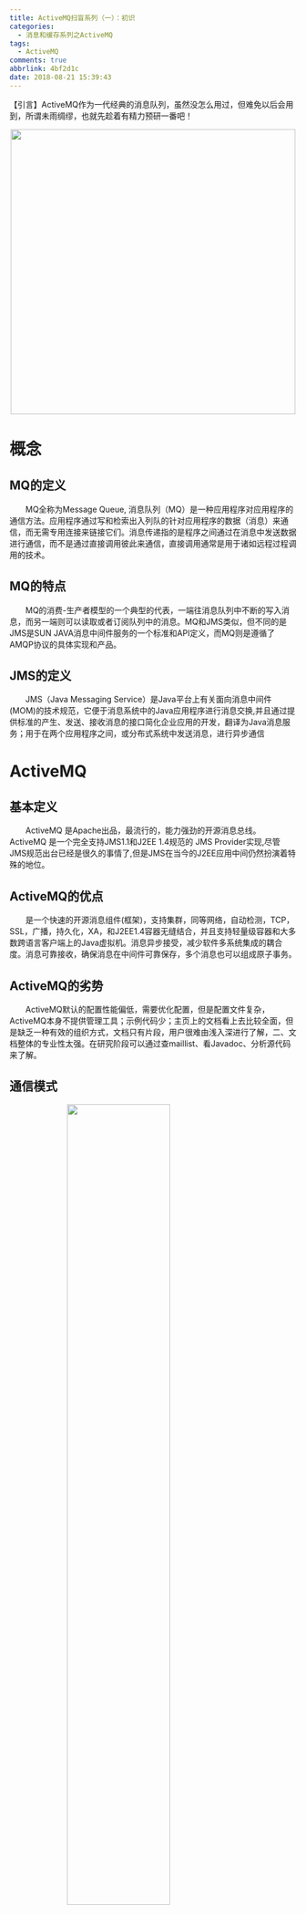```yaml
---
title: ActiveMQ扫盲系列（一）：初识
categories:
  - 消息和缓存系列之ActiveMQ
tags:
  - ActiveMQ
comments: true
abbrlink: 4bf2d1c
date: 2018-08-21 15:39:43
---
```

【引言】ActiveMQ作为一代经典的消息队列，虽然没怎么用过，但难免以后会用到，所谓未雨绸缪，也就先趁着有精力预研一番吧！
<div align=center><img src="/img/2018/2018-08-21-02.jpg" width="500"/></div>
<!-- more -->

# 概念

## MQ的定义
&emsp;&emsp;MQ全称为Message Queue, 消息队列（MQ）是一种应用程序对应用程序的通信方法。应用程序通过写和检索出入列队的针对应用程序的数据（消息）来通信，而无需专用连接来链接它们。消息传递指的是程序之间通过在消息中发送数据进行通信，而不是通过直接调用彼此来通信，直接调用通常是用于诸如远程过程调用的技术。

## MQ的特点
&emsp;&emsp;MQ的消费-生产者模型的一个典型的代表，一端往消息队列中不断的写入消息，而另一端则可以读取或者订阅队列中的消息。MQ和JMS类似，但不同的是JMS是SUN JAVA消息中间件服务的一个标准和API定义，而MQ则是遵循了AMQP协议的具体实现和产品。

## JMS的定义
&emsp;&emsp;JMS（Java Messaging Service）是Java平台上有关面向消息中间件(MOM)的技术规范，它便于消息系统中的Java应用程序进行消息交换,并且通过提供标准的产生、发送、接收消息的接口简化企业应用的开发，翻译为Java消息服务；用于在两个应用程序之间，或分布式系统中发送消息，进行异步通信

# ActiveMQ

## 基本定义
&emsp;&emsp;ActiveMQ 是Apache出品，最流行的，能力强劲的开源消息总线。ActiveMQ 是一个完全支持JMS1.1和J2EE 1.4规范的 JMS Provider实现,尽管JMS规范出台已经是很久的事情了,但是JMS在当今的J2EE应用中间仍然扮演着特殊的地位。

## ActiveMQ的优点
&emsp;&emsp;是一个快速的开源消息组件(框架)，支持集群，同等网络，自动检测，TCP，SSL，广播，持久化，XA，和J2EE1.4容器无缝结合，并且支持轻量级容器和大多数跨语言客户端上的Java虚拟机。消息异步接受，减少软件多系统集成的耦合度。消息可靠接收，确保消息在中间件可靠保存，多个消息也可以组成原子事务。

## ActiveMQ的劣势
&emsp;&emsp;ActiveMQ默认的配置性能偏低，需要优化配置，但是配置文件复杂，ActiveMQ本身不提供管理工具；示例代码少；主页上的文档看上去比较全面，但是缺乏一种有效的组织方式，文档只有片段，用户很难由浅入深进行了解，二、文档整体的专业性太强。在研究阶段可以通过查maillist、看Javadoc、分析源代码来了解。

## 通信模式
<img style="clear: both;display: block;margin:auto;" src="/img/2018/2018-08-21-06.jpg" width="60%">

### 点对点(queue)
- 一个消息只能被一个服务接收
- 消息一旦被消费，就会消失
- 如果没有被消费，就会一直等待，直到被消费
- 多个服务监听同一个消费空间，先到先得

### 发布/订阅(topic)
- 一个消息可以被多个服务接收
- 订阅一个主题的消费者，只能消费自它订阅之后发布的消息。
- 消费端如果在生产端发送消息之后启动，是接收不到消息的，除非生产端对消息进行了持久化(例如广播，只有当时听到的人能听到信息)
- 消息是被推送和拉取的(消息生产端和消费端)，而不是mq服务器去主动发送的（类似于kafka）

# 下载和安装

## 下载
&emsp;&emsp;最新版本：http://activemq.apache.org/activemq-5155-release.html

## 安装
&emsp;&emsp;So easy，开箱即用！解压完后，按照机器是32位还是64位自行选择启动bat脚本文件，双击运行就OK了，比如我的电脑安装后的启动脚本路径：
```
D:\ProgramsGreen\apache-activemq-5.15.5\bin\win64\activemq.bat
```

## 验证
&emsp;&emsp;启动脚本后就是哗哗哗一通CMD窗口刷屏的节奏，等到出现下面一堆日志时，就可以打开 http://127.0.0.1:8161/admin/ 进入web管理平台了（默认用户名密码admin/admin）：
```
jvm 1    |  INFO | ActiveMQ WebConsole available at http://0.0.0.0:8161/
jvm 1    |  INFO | ActiveMQ Jolokia REST API available at http://0.0.0.0:8161/api/jolokia/
jvm 1    |  INFO | Initializing Spring FrameworkServlet 'dispatcher'
jvm 1    |  INFO | No Spring WebApplicationInitializer types detected on classpath
jvm 1    |  INFO | jolokia-agent: Using policy access restrictor classpath:/jolokia-access.xml
```
<img style="clear: both;display: block;margin:auto;" src="/img/2018/2018-08-21-03.jpg" width="75%">